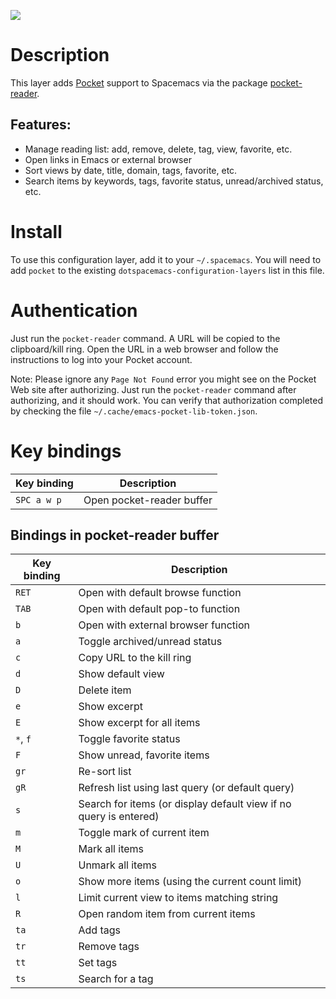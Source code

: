 ![](img/pocket.png)

Description
===========

This layer adds [Pocket](https://getpocket.com/) support to Spacemacs
via the package
[pocket-reader](https://github.com/alphapapa/pocket-reader.el).

Features:
---------

-   Manage reading list: add, remove, delete, tag, view, favorite, etc.
-   Open links in Emacs or external browser
-   Sort views by date, title, domain, tags, favorite, etc.
-   Search items by keywords, tags, favorite status, unread/archived
    status, etc.

Install
=======

To use this configuration layer, add it to your `~/.spacemacs`. You will
need to add `pocket` to the existing `dotspacemacs-configuration-layers`
list in this file.

Authentication
==============

Just run the `pocket-reader` command. A URL will be copied to the
clipboard/kill ring. Open the URL in a web browser and follow the
instructions to log into your Pocket account.

Note: Please ignore any `Page Not Found` error you might see on the
Pocket Web site after authorizing. Just run the `pocket-reader` command
after authorizing, and it should work. You can verify that authorization
completed by checking the file `~/.cache/emacs-pocket-lib-token.json`.

Key bindings
============

| Key binding | Description               |
|-------------|---------------------------|
| `SPC a w p` | Open pocket-reader buffer |

Bindings in pocket-reader buffer
--------------------------------

| Key binding | Description                                                       |
|-------------|-------------------------------------------------------------------|
| `RET`       | Open with default browse function                                 |
| `TAB`       | Open with default pop-to function                                 |
| `b`         | Open with external browser function                               |
| `a`         | Toggle archived/unread status                                     |
| `c`         | Copy URL to the kill ring                                         |
| `d`         | Show default view                                                 |
| `D`         | Delete item                                                       |
| `e`         | Show excerpt                                                      |
| `E`         | Show excerpt for all items                                        |
| `*`, `f`    | Toggle favorite status                                            |
| `F`         | Show unread, favorite items                                       |
| `gr`        | Re-sort list                                                      |
| `gR`        | Refresh list using last query (or default query)                  |
| `s`         | Search for items (or display default view if no query is entered) |
| `m`         | Toggle mark of current item                                       |
| `M`         | Mark all items                                                    |
| `U`         | Unmark all items                                                  |
| `o`         | Show more items (using the current count limit)                   |
| `l`         | Limit current view to items matching string                       |
| `R`         | Open random item from current items                               |
| `ta`        | Add tags                                                          |
| `tr`        | Remove tags                                                       |
| `tt`        | Set tags                                                          |
| `ts`        | Search for a tag                                                  |
